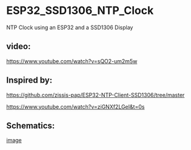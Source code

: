 # ESP32_SSD1306_NTP_Clock
NTP Clock using an ESP32 and a SSD1306 Display

## video:
https://www.youtube.com/watch?v=sQO2-um2m5w

## Inspired by: 

https://github.com/zissis-pap/ESP32-NTP-Client-SSD1306/tree/master

https://www.youtube.com/watch?v=ziGNXf2LGeI&t=0s

## Schematics:

[image](https://github.com/wilson3682/ESP32_SSD1306_NTP_Clock/blob/main/ESP32_SSD1306_NTP_Clock.png)
